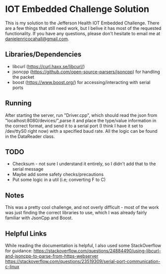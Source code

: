 # IOT Embedded Challenge Solution #
This is my solution to the Jefferson Health IOT Embedded Challenge. There are a few things that still need work, but I belive it has most of the requested functionality. If you have any questions, please don't hesitate to email me at danielenricocahall@gmail.com.

## Libraries/Dependencies ##
* libcurl (https://curl.haxx.se/libcurl/)
* jsoncpp (https://github.com/open-source-parsers/jsoncpp) for handling the packet
* boost (https://www.boost.org/) for accessing/interacting with serial ports


## Running ##

After starting the server, run "Driver.cpp", which should read the json from "localhost:8080/devices/",parse it and place the type/value information in the correct format, and send it to a serial port (I think I have it set to /dev/ttyS0 right now) with a specified baud rate. All the logic can be found in the DataReader class.

## TODO ##

* Checksum - not sure I understand it entirely, so I didn't add that to the serial message
* Maybe add some safety checks/precautions
* Put some logic in a util (i.e; converting F to C)
 
## Notes ##

This was a pretty cool challenge, and not overly difficult - most of the work was just finding the correct libraries to use, which I was already fairly familiar with JsonCpp and Boost.

## Helpful Links ##

While reading the documentation is helpful, I also used some StackOverflow for guidance:
https://stackoverflow.com/questions/24884490/using-libcurl-and-jsoncpp-to-parse-from-https-webserver
https://stackoverflow.com/questions/23519309/serial-port-communication-c-linux



